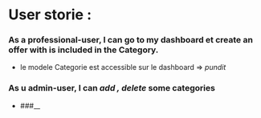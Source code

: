 # User storie :

### As a  professional-user, I can go to my dashboard et create an offer with is included in the Category.

+ le modele Categorie est accessible sur le dashboard => _pundit_
  
  

### As u admin-user, I can *add , delete* some categories

+ ###__ 
